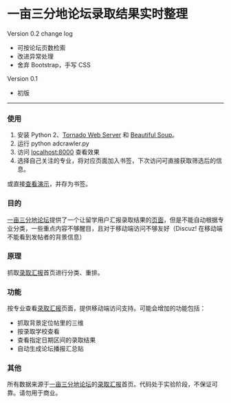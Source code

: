 # 一亩三分地论坛录取结果实时整理

Version 0.2 change log
* 可按论坛页数检索
* 改进异常处理
* 舍弃 Bootstrap，手写 CSS

Version 0.1
* 初版

---

### 使用

1. 安装 Python 2、[Tornado Web Server](http://www.tornadoweb.org/en/stable/) 和 [Beautiful Soup](http://www.crummy.com/software/BeautifulSoup/)。
2. 运行 python adcrawler.py
3. 访问 [localhost:8000](http://localhost:8000) 查看效果
4. 选择自己关注的专业，将对应页面加入书签，下次访问可直接获取筛选后的信息。

或直接[查看演示](http://hgao.net:8000)，并存为书签。

### 目的
[一亩三分地论坛](http://www.1point3acres.com/bbs/)提供了一个让留学用户汇报录取结果的[页面](http://www.1point3acres.com/bbs/forum.php?mod=forumdisplay&fid=82&filter=author&orderby=dateline&sortid=164)，但是不能自动根据专业分类，一些重点内容不够醒目，且对于移动端访问不够友好（Discuz! 在移动端不能看到发帖者的背景信息）

### 原理
抓取[录取汇报](http://www.1point3acres.com/bbs/forum.php?mod=forumdisplay&fid=82&filter=author&orderby=dateline&sortid=164)首页进行分类、重排。

### 功能
按专业查看[录取汇报](http://www.1point3acres.com/bbs/forum.php?mod=forumdisplay&fid=82&filter=author&orderby=dateline&sortid=164)页面，提供移动端访问支持。可能会增加的功能包括：

* 抓取背景定位帖里的三维
* 按录取学校查看
* 查看指定日期区间的录取结果
* 自动生成论坛播报汇总贴

### 其他
所有数据来源于[一亩三分地论坛](http://www.1point3acres.com/bbs/)的[录取汇报](http://www.1point3acres.com/bbs/forum.php?mod=forumdisplay&fid=82&filter=author&orderby=dateline&sortid=164)首页。代码处于实验阶段，不保证可靠。请勿用于商业。
